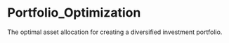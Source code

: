 # Portfolio_Optimization
The optimal asset allocation for creating a diversified investment portfolio.
